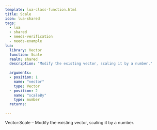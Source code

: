```yaml
---
template: lua-class-function.html
title: Scale
icon: lua-shared
tags:
  - lua
  - shared
  - needs-verification
  - needs-example
lua:
  library: Vector
  function: Scale
  realm: shared
  description: "Modify the existing vector, scaling it by a number."
  
  arguments:
  - position: 1
    name: "vector"
    type: Vector
  - position: 2
    name: "scaleBy"
    type: number
  returns:
    
---
```


<div class="lua__search__keywords">
Vector:Scale &#x2013; Modify the existing vector, scaling it by a number.
</div>

